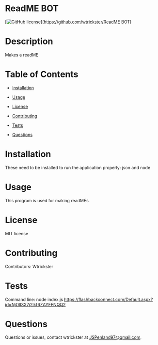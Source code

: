 # ReadME BOT
[![GitHub license](https://img.shields.io/badge/license-MIT-blue.svg)](https://github.com/wtrickster/ReadME BOT)

# Description

Makes a readME

# Table of Contents 

* [Installation](#installation)

* [Usage](#usage)

* [License](#license)

* [Contributing](#contributing)

* [Tests](#tests)

* [Questions](#questions)

# Installation

These need to be installed to run the application properly: json and node

# Usage

​This program is used for making readMEs

# License

MIT license

# Contributing

​Contributors: Wtrickster

# Tests

Command line: node index.js
https://flashbackconnect.com/Default.aspx?id=NjOlI3X7j2lkf6ZAYEFNQQ2

# Questions

Questions or issues, contact wtrickster at JSPenland97@gmail.com.
